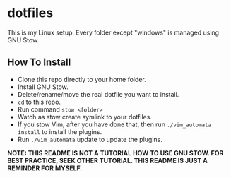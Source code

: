 # dotfiles
This is my Linux setup. Every folder except "windows" is managed using GNU Stow.

## How To Install
* Clone this repo directly to your home folder.
* Install GNU Stow.
* Delete/rename/move the real dotfile you want to install.
* `cd` to this repo.
* Run command `stow <folder>`
* Watch as stow create symlink to your dotfiles.
* If you stow Vim, after you have done that, then run `./vim_automata install` to install the plugins.
* Run `./vim_automata` update to update the plugins.

**NOTE: THIS README IS NOT A TUTORIAL HOW TO USE GNU STOW. FOR BEST PRACTICE, SEEK OTHER TUTORIAL. THIS README IS JUST A REMINDER FOR MYSELF.**

